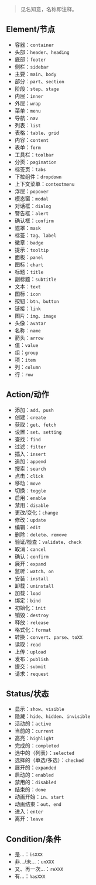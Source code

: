 > 见名知意，名称即注释。

## Element/节点

* 容器：`container`
* 头部：`header`、`heading`
* 底部：`footer`
* 侧栏：`sidebar`
* 主要：`main`、`body`
* 部分：`part`、`section`
* 阶段：`step`、`stage`
* 内层：`inner`
* 外层：`wrap`
* 菜单：`menu`
* 导航：`nav`
* 列表：`list`
* 表格：`table`、`grid`
* 内容：`content`
* 表单：`form`
* 工具栏：`toolbar`
* 分页：`pagination`
* 标签页：`tabs`
* 下拉组件：`dropdown`
* 上下文菜单：`contextmenu`
* 浮层：`popover`
* 模态窗：`modal`
* 对话框：`dialog`
* 警告框：`alert`
* 确认框：`confirm`
* 遮罩：`mask`
* 标签：`tag`、`label`
* 徽章：`badge`
* 提示：`tooltip`
* 面板：`panel`
* 图标：`chart`
* 标题：`title`
* 副标题：`subtitle`
* 文本：`text`
* 图标：`icon`
* 按钮：`btn`、`button`
* 链接：`link`
* 图片：`img`、`image`
* 头像：`avatar`
* 名称：`name`
* 箭头：`arrow`
* 值：`value`
* 组：`group`
* 项：`item`
* 列：`column`
* 行：`row`

## Action/动作

* 添加：`add`、`push`
* 创建：`create`
* 获取：`get`、`fetch`
* 设置：`set`、`setting`
* 查找：`find`
* 过滤：`filter`
* 插入：`insert`
* 追加：`append`
* 搜索：`search`
* 点击：`click`
* 移动：`move`
* 切换：`toggle`
* 启用：`enable`
* 禁用：`disable`
* 更改/变化：`change`
* 修改：`update`
* 编辑：`edit`
* 删除：`delete`、`remove`
* 验证/检查：`validate`、`check`
* 取消：`cancel`
* 确认：`confirm`
* 展开：`expand`
* 监听：`watch`、`on`
* 安装：`install`
* 卸载：`uninstall`
* 加载：`load`
* 绑定：`bind`
* 初始化：`init`
* 销毁：`destroy`
* 释放：`release`
* 格式化：`format`
* 转换：`convert`、`parse`、`toXX`
* 读取：`read`
* 上传：`upload`
* 发布：`publish`
* 提交：`submit`
* 请求：`request`

## Status/状态

* 显示：`show`、`visible`
* 隐藏：`hide`、`hidden`、`invisible`
* 活动的：`active`
* 当前的：`current`
* 高亮：`highlight`
* 完成的：`completed`
* 选中的（列表）：`selected`
* 选择的（单选/多选）：`checked`
* 展开的：`expanded`
* 启动的：`enabled`
* 禁用的：`disabled`
* 结束的：`done`
* 动画开始：`in`、`start`
* 动画结束：`out`、`end`
* 进入：`enter`
* 离开：`leave`

## Condition/条件

* 是...：`isXXX`
* 非.../未...：`unXXX`
* 又、再一次...：`reXXX`
* 有...：`hasXXX`
